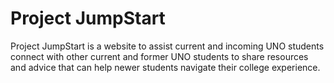 # Project JumpStart

Project JumpStart is a website to assist current and incoming UNO students
connect with other current and former UNO students to share resources and advice
that can help newer students navigate their college experience.

<!-- The contents at the time of this commit currently only exist because I'm still -->
<!-- learning React. Feel free to remove/change them as needed. - Seth J. -->

